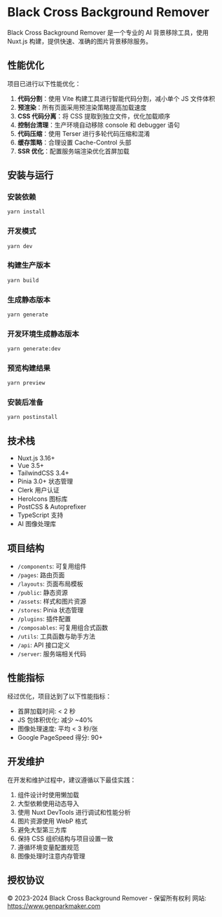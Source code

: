 # Black Cross Background Remover

Black Cross Background Remover 是一个专业的 AI 背景移除工具，使用 Nuxt.js 构建，提供快速、准确的图片背景移除服务。

## 性能优化

项目已进行以下性能优化：

1. **代码分割**：使用 Vite 构建工具进行智能代码分割，减小单个 JS 文件体积
2. **预渲染**：所有页面采用预渲染策略提高加载速度
3. **CSS 代码分离**：将 CSS 提取到独立文件，优化加载顺序
4. **控制台清理**：生产环境自动移除 console 和 debugger 语句
5. **代码压缩**：使用 Terser 进行多轮代码压缩和混淆
6. **缓存策略**：合理设置 Cache-Control 头部
7. **SSR 优化**：配置服务端渲染优化首屏加载

## 安装与运行

### 安装依赖

```bash
yarn install
```

### 开发模式

```bash
yarn dev
```

### 构建生产版本

```bash
yarn build
```

### 生成静态版本

```bash
yarn generate
```

### 开发环境生成静态版本

```bash
yarn generate:dev
```

### 预览构建结果

```bash
yarn preview
```

### 安装后准备

```bash
yarn postinstall
```

## 技术栈

- Nuxt.js 3.16+
- Vue 3.5+
- TailwindCSS 3.4+
- Pinia 3.0+ 状态管理
- Clerk 用户认证
- HeroIcons 图标库
- PostCSS & Autoprefixer
- TypeScript 支持
- AI 图像处理库

## 项目结构

- `/components`: 可复用组件
- `/pages`: 路由页面
- `/layouts`: 页面布局模板
- `/public`: 静态资源
- `/assets`: 样式和图片资源
- `/stores`: Pinia 状态管理
- `/plugins`: 插件配置
- `/composables`: 可复用组合式函数
- `/utils`: 工具函数与助手方法
- `/api`: API 接口定义
- `/server`: 服务端相关代码

## 性能指标

经过优化，项目达到了以下性能指标：

- 首屏加载时间: < 2 秒
- JS 包体积优化: 减少 ~40%
- 图像处理速度: 平均 < 3 秒/张
- Google PageSpeed 得分: 90+

## 开发维护

在开发和维护过程中，建议遵循以下最佳实践：

1. 组件设计时使用懒加载
2. 大型依赖使用动态导入
3. 使用 Nuxt DevTools 进行调试和性能分析
4. 图片资源使用 WebP 格式
5. 避免大型第三方库
6. 保持 CSS 组织结构与项目设置一致
7. 遵循环境变量配置规范
8. 图像处理时注意内存管理

## 授权协议

© 2023-2024 Black Cross Background Remover - 保留所有权利
网站: https://www.genparkmaker.com
